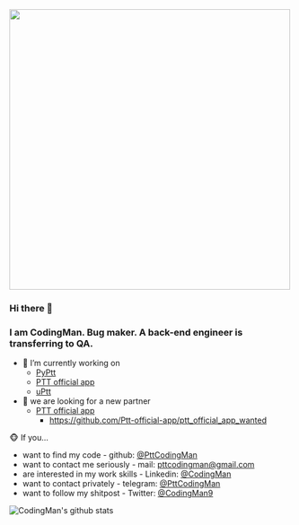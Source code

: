 
<img width="500px" src="https://media.giphy.com/media/26tn33aiTi1jkl6H6/giphy.gif" />

### Hi there 👋
### I am CodingMan. Bug maker. A back-end engineer is transferring to QA.

- 🔭 I’m currently working on 
  - [PyPtt](https://github.com/PttCodingMan/PyPtt)
  - [PTT official app](https://github.com/Ptt-official-app)
  - [uPtt](https://github.com/uPtt-messenger/uPtt)
- 👯 we are looking for a new partner
    - [PTT official app](https://github.com/Ptt-official-app)  
      - https://github.com/Ptt-official-app/ptt_official_app_wanted

🐵 If you...

- want to find my code - github: [@PttCodingMan](https://github.com/PttCodingMan)  
- want to contact me seriously - mail: [pttcodingman@gmail.com](mailto:pttcodingman@gmail.com)  
- are interested in my work skills - Linkedin: [@CodingMan](https://www.linkedin.com/in/codingman/)  
- want to contact privately - telegram: [@PttCodingMan](https://t.me/PttCodingMan)  
- want to follow my shitpost - Twitter: [@CodingMan9](https://twitter.com/CodingMan9)  

![CodingMan's github stats](https://github-readme-stats.vercel.app/api?username=PttCodingMan)  
